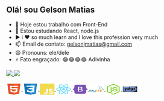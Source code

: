 ## Olá! sou Gelson Matias



- 🔭 Hoje estou trabalho com Front-End
- 🌱 Estou estudando React, node.js
- ▶ i ❤ so much learn and I love this profession very much
- 📫 Email de contato: gelsonjmatias@gmail.com
- 😄 Pronouns: ele/dele
- ⚡ Fato engraçado: 😂😂😂😂 Adivinha

 <div style="display:flex">
  <a href="https://github.com/GelsonMatias">
  <img height="140em" src="https://github-readme-stats.vercel.app/api?username=GelsonMatias&show_icons=true&theme=dark&include_all_commits=true&count_private=true"/>
  <img height="140em" src="https://github-readme-stats.vercel.app/api/top-langs/?username=GelsonMatias&layout=compact&langs_count=16&theme=dark"/>
 </div>
 
 <div style="display: inline_block"><br>
  <img align="center" alt="Gelson-HTML" height="30" width="40" src="https://raw.githubusercontent.com/devicons/devicon/master/icons/html5/html5-original.svg">
  <img align="center" alt="Gelson-CSS" height="30" width="40" src="https://raw.githubusercontent.com/devicons/devicon/master/icons/css3/css3-original.svg">
  <img align="center" alt="Gelson-Js" height="30" width="40" src="https://raw.githubusercontent.com/devicons/devicon/master/icons/javascript/javascript-plain.svg">
  <img align="center" alt="Gelson-React" height="30" width="40" src="https://raw.githubusercontent.com/devicons/devicon/master/icons/react/react-original.svg">
  <img align="center" alt="Gelson-React" height="30" width="40" src="https://raw.githubusercontent.com/devicons/devicon/master/icons/bootstrap/bootstrap-plain.svg">
  <img align="center" alt="Gelson-React" height="30" width="40" src="https://raw.githubusercontent.com/devicons/devicon/master/icons/mysql/mysql-original-wordmark.svg">
  <img align="center" alt="Gelson-React" height="30" width="40" src="https://raw.githubusercontent.com/devicons/devicon/master/icons/nodejs/nodejs-plain.svg">
  <img align="center" alt="Gelson-React" height="30" width="40" src="https://raw.githubusercontent.com/devicons/devicon/master/icons/php/php-original.svg">
</div>
  
  ##
  
  <div>
    <a href="https://www.linkedin.com/in/gelson-matias-930334186/" target="_blank"><img src="https://img.shields.io/badge/LinkedIn-0077B5?style=for-the-badge&logo=linkedin&logoColor=white" alt=""/></a>
    <a href="https://www.instagram.com/gematiasdev/" target="_blank"><img src="https://img.shields.io/badge/Instagram-E4405F?style=for-the-badge&logo=instagram&logoColor=white" alt=""/></a>
    <a href="https://www.facebook.com/gelson.matias.963/" target="_blank"><img src="https://img.shields.io/badge/Facebook-1877F2?style=for-the-badge&logo=facebook&logoColor=white" alt=""/></a>
    <a href="gelsonjmatias@gmail.com" target="_blank"><img src="https://img.shields.io/badge/Gmail-D14836?style=for-the-badge&logo=gmail&logoColor=white" alt=""/></a>
  </div>
